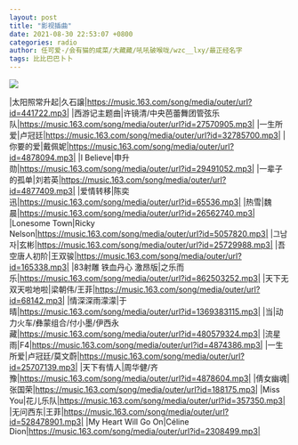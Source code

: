 ```yaml
---
layout: post
title: "影视插曲"
date: 2021-08-30 22:53:07 +0800
categories: radio
author: 任可爱-/会有猫的咸菜/大藏藏/吼吼破喉咙/wzc__lxy/最正经名字
tags: 比比巴巴卜卜
---
```

![]({{site.baseurl}}/images/cover_20210830.jpg)

|太阳照常升起|久石譲|https://music.163.com/song/media/outer/url?id=441722.mp3|
|西游记主题曲|许镜清/中央芭蕾舞团管弦乐队|https://music.163.com/song/media/outer/url?id=27570905.mp3|
|一生所爱|卢冠廷|https://music.163.com/song/media/outer/url?id=32785700.mp3|
|你要的爱|戴佩妮|https://music.163.com/song/media/outer/url?id=4878094.mp3|
|I Believe|申升勋|https://music.163.com/song/media/outer/url?id=29491052.mp3|
|一辈子的孤单|刘若英|https://music.163.com/song/media/outer/url?id=4877409.mp3|
|爱情转移|陈奕迅|https://music.163.com/song/media/outer/url?id=65536.mp3|
|热雪|魏晨|https://music.163.com/song/media/outer/url?id=26562740.mp3|
|Lonesome Town|Ricky Nelson|https://music.163.com/song/media/outer/url?id=5057820.mp3|
|그남자|玄彬|https://music.163.com/song/media/outer/url?id=25729988.mp3|
|吾空唐人初阶|王双骏|https://music.163.com/song/media/outer/url?id=165338.mp3|
|83射雕 铁血丹心 激昂版|之乐而乐|https://music.163.com/song/media/outer/url?id=862503252.mp3|
|天下无双天啦地啦|梁朝伟/王菲|https://music.163.com/song/media/outer/url?id=68142.mp3|
|情深深雨濛濛|于晴|https://music.163.com/song/media/outer/url?id=1369383115.mp3|
|当|动力火车/彝蒙组合/付小墨/伊西永藏|https://music.163.com/song/media/outer/url?id=480579324.mp3|
|流星雨|F4|https://music.163.com/song/media/outer/url?id=4874386.mp3|
|一生所爱|卢冠廷/莫文蔚|https://music.163.com/song/media/outer/url?id=25707139.mp3|
|天下有情人|周华健/齐豫|https://music.163.com/song/media/outer/url?id=4878604.mp3|
|倩女幽魂|张国荣|https://music.163.com/song/media/outer/url?id=188175.mp3|
|Miss You|花儿乐队|https://music.163.com/song/media/outer/url?id=357350.mp3|
|无问西东|王菲|https://music.163.com/song/media/outer/url?id=528478901.mp3|
|My Heart Will Go On|Céline Dion|https://music.163.com/song/media/outer/url?id=2308499.mp3|

